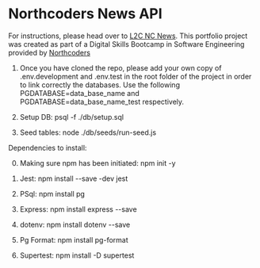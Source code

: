 # Northcoders News API

For instructions, please head over to [L2C NC News](https://l2c.northcoders.com/courses/be/nc-news).
This portfolio project was created as part of a Digital Skills Bootcamp in Software Engineering provided by [Northcoders](https://northcoders.com/)

1. Once you have cloned the repo, please add your own copy of .env.development and .env.test in the root folder of the project in order to link correctly the databases. Use the following PGDATABASE=data_base_name and PGDATABASE=data_base_name_test respectively.

2. Setup DB:
   psql -f ./db/setup.sql

3. Seed tables:
   node ./db/seeds/run-seed.js

Dependencies to install:

0. Making sure npm has been initiated: npm init -y

1. Jest: npm install --save -dev jest
2. PSql: npm install pg
3. Express: npm install express --save
4. dotenv: npm install dotenv --save
5. Pg Format: npm install pg-format
6. Supertest: npm install -D supertest
